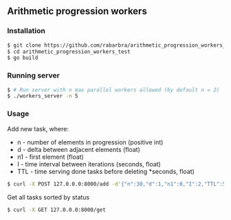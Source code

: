 ## Arithmetic progression workers
### Installation
```bash
$ git clone https://github.com/rabarbra/arithmetic_progression_workers_test.git
$ cd arithmetic_progression_workers_test
$ go build
```
### Running server
```bash
$ # Run server with n max parallel workers allowed (by default n = 2)
$ ./workers_server -n 5
```
### Usage
Add new task, where:
* n - number of elements in progression (positive int)
* d - delta between adjacent elements (float)
* n1 - first element (float)
* I - time interval between iterations (seconds, float)
* TTL - time serving done tasks before deleting *seconds, float)
```bash
$ curl -X POST 127.0.0.0:8000/add -d'{"n":30,"d":1,"n1":0,"I":2,"TTL":50}'
```

Get all tasks sorted by status
```bash
$ curl -X GET 127.0.0.0:8000/get
```